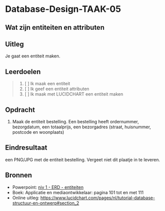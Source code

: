 # Database-Design-TAAK-05

## Wat zijn entiteiten en attributen

## Uitleg
Je gaat een entiteit maken.

## Leerdoelen

> 1. [ ] Ik maak een entiteit
> 2. [ ] Ik geef een entiteit attributen
> 3. [ ] Ik maak met LUCIDCHART een entiteit maken

## Opdracht
1. Maak de entiteit bestelling. Een bestelling heeft ordernummer, bezorgdatum, een totaalprijs, een bezorgadres (straat, huisnummer, postcode en woonplaats)
   
## Eindresultaat

een PNG/JPG met de entiteit bestelling. Vergeet niet dit plaatje in te leveren.

## Bronnen
- Powerpoint: <a href="https://github.com/ROC-van-Amsterdam-College-Amstelland/DATABASE-DESIGN/blob/master/niveau1/taak01/niv 1 - ERD - entiteiten.pdf">niv 1 - ERD - entiteiten</a>  
- Boek: Applicatie en mediaontwikkelaar: pagina 101 tot en met 111
- Online uitleg: https://www.lucidchart.com/pages/nl/tutorial-database-structuur-en-ontwerp#section_2 
